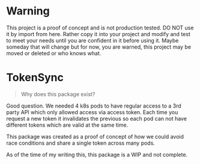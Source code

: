 # Warning
This project is a proof of concept and is not production tested.  DO NOT use it by import from here.  Rather copy it into your project and modify and test to meet your needs until you are confident in it before using it.  Maybe someday that will change but for now, you are warned, this project may be moved or deleted or who knows what.

# TokenSync
> Why does this package exist?

Good question.  We needed 4 k8s pods to have regular access to a 3rd party API which only allowed access via access token.  Each time you request a new token it invalidates the previous so each pod can not have different tokens which are valid at the same time.

This package was created as a proof of concept of how we could avoid race conditions and share a single token across many pods.

As of the time of my writing this, this package is a WIP and not complete.